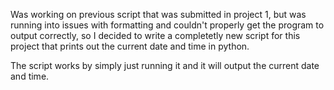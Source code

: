 Was working on previous script that was submitted in project 1, but was running into issues with formatting and couldn't properly get the program to output correctly, so
I decided to write a completetly new script for this project that prints out the current date and time in python. 

The script works by simply just running it and it will output the current date and time. 
